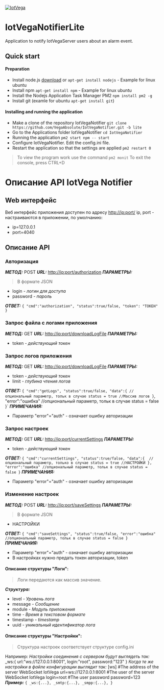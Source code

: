 [![IotVega](http://iotvega.com/images/logo.png)](http://iotvega.com)
# IotVegaNotifierLite
Application to notify IotVegaServer users about an alarm event.
## Quick start
#### Preparation
- Install node.js 
[download](https://nodejs.org/en/download/)
or
`apt-get install nodejs` - Example for linux ubuntu
- Install npm
`apt-get install npm` - Example for linux ubuntu
- Install the Nodejs Application Task Manager PM2 `npm install pm2 -g`
- Install git (examle for ubuntu `apt-get install git`)
#### Installing and running the application
- Make a clone of the repository IotVegaNotifier `git clone https://github.com/VegaAbsolute/IotVegaNotifier.git -b lite`
- Go to the Applications folder IotVegaNotifier `cd IotVegaNotifier`
- Running the application `pm2 start npm -- start`
- Configure IotVegaNotifier. Edit the config.ini file.
- Restart the application so that the settings are applied `pm2 restart 0`
> To view the program work use the command `pm2 monit`
To exit the console, press CTRL+D

# Описание API IotVega Notifier

## Web интерфейс
Веб интерфейс приложения доступен по адресу
[http://ip:port/](http://ip:port/)
ip, port - настраиваются в приложении, по умолчанию:
- ip=127.0.0.1
- port=4040

## Описание API

### Авторизация
***МЕТОД:*** POST
***URL:*** [http://ip:port/authorization](http://ip:port/authorization)
***ПАРАМЕТРЫ:***
> В формате JSON 
>
- login *- логин для доступа*
- password *- пароль*

***ОТВЕТ:***
`{
  "cmd":"authorization",
  "status":true/false,
  "token": "ТОКЕН"
}`

### Запрос файла с логами приложения
***МЕТОД:***  GET
***URL:*** [http://ip:port/downloadLogFile](http://ip:port/downloadLogFile)
***ПАРАМЕТРЫ:***
- token *- действующий токен*

### Запрос логов приложения
***МЕТОД:*** GET
***URL:*** [http://ip:port/downloadLogFile](http://ip:port/downloadLogFile)
***ПАРАМЕТРЫ:***
- token *- действующий токен*
- limit *- глубина чтения логов*

***ОТВЕТ:***
`{
  "cmd":"getLogs",
  "status":true/false,
  "data":{
    //опциональный параметр, тольк в случае status = true
    //Массив логов
  }`,
  "error":"ошибка" //опциональный параметр, тольк в случае status = false
}`
***ПРИМЕЧАНИЯ:***
- Параметр "error"="auth" - означает ошибку авторизации

### Запрос настроек
***МЕТОД:*** GET
***URL:*** [http://ip:port/currentSettings](http://ip:port/currentSettings)
***ПАРАМЕТРЫ:*** 
- token *- действующий токен*

***ОТВЕТ:***
`{
  "cmd":"currentSettings",
  "status":true/false,
  "data":{ 
      //опциональный параметр, только в случае status = true
    //НАСТРОЙКИ
  },
  "error":"ошибка" //опциональный параметр, тольк в случае status = false
}`
***ПРИМЕЧАНИЯ:***
- Параметр "error"="auth" - означает ошибку авторизации

### Изменение настроек
***МЕТОД:*** POST
***URL:*** [http://ip:port/saveSettings](http://ip:port/saveSettings)
***ПАРАМЕТРЫ:***
> В формате JSON 
>
- НАСТРОЙКИ

***ОТВЕТ:***
`{
  "cmd":"saveSettings",
  "status":true/false,
  "error":"ошибка" //опциональный параметр, тольк в случае status = false
}`
***ПРИМЕЧАНИЯ:***
- Параметр "error"="auth" - означает ошибку авторизации
- В настройках нужно предать токен авторизации, token

#### Описание структуры "Логи":
> Логи передаются как массив значение.

***Структура:***
- level *- Уровень лога*
- message *- Сообщение*
- module *- Модуль приложения*
- time *- Время в текстовом формате*
- timestamp *- timestamp*
- uuid *- уникальный идентификатор лога*

#### Описание структуры "Настройки":
>Структура настроек соответствует структуре config.ini

Например: 
*Настройки соединения c сервером будут выглядеть так:* 
_ws:{
  url:"ws://127.0.0.1:8001",
  login:"root",
  password:"123"
}
*Когда те же настройки в файле конфигурации выглядит так:*
[ws]
  #The address of the server WebSocket IotVega
url=ws://127.0.0.1:8001
  #The user of the server WebSocket IotVega
login=root
  #The user password
password=123
***Пример:***
`{
    _ws:{...},
    _smtp:{...},
    _smpp:{...},
}`
